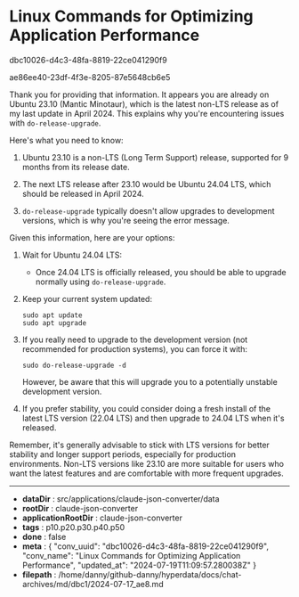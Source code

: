 # Linux Commands for Optimizing Application Performance

dbc10026-d4c3-48fa-8819-22ce041290f9

ae86ee40-23df-4f3e-8205-87e5648cb6e5

 Thank you for providing that information. It appears you are already on Ubuntu 23.10 (Mantic Minotaur), which is the latest non-LTS release as of my last update in April 2024. This explains why you're encountering issues with `do-release-upgrade`.

Here's what you need to know:

1. Ubuntu 23.10 is a non-LTS (Long Term Support) release, supported for 9 months from its release date.

2. The next LTS release after 23.10 would be Ubuntu 24.04 LTS, which should be released in April 2024.

3. `do-release-upgrade` typically doesn't allow upgrades to development versions, which is why you're seeing the error message.

Given this information, here are your options:

1. Wait for Ubuntu 24.04 LTS:
   - Once 24.04 LTS is officially released, you should be able to upgrade normally using `do-release-upgrade`.

2. Keep your current system updated:
   ```
   sudo apt update
   sudo apt upgrade
   ```

3. If you really need to upgrade to the development version (not recommended for production systems), you can force it with:
   ```
   sudo do-release-upgrade -d
   ```
   However, be aware that this will upgrade you to a potentially unstable development version.

4. If you prefer stability, you could consider doing a fresh install of the latest LTS version (22.04 LTS) and then upgrade to 24.04 LTS when it's released.

Remember, it's generally advisable to stick with LTS versions for better stability and longer support periods, especially for production environments. Non-LTS versions like 23.10 are more suitable for users who want the latest features and are comfortable with more frequent upgrades.

---

* **dataDir** : src/applications/claude-json-converter/data
* **rootDir** : claude-json-converter
* **applicationRootDir** : claude-json-converter
* **tags** : p10.p20.p30.p40.p50
* **done** : false
* **meta** : {
  "conv_uuid": "dbc10026-d4c3-48fa-8819-22ce041290f9",
  "conv_name": "Linux Commands for Optimizing Application Performance",
  "updated_at": "2024-07-19T11:09:57.280038Z"
}
* **filepath** : /home/danny/github-danny/hyperdata/docs/chat-archives/md/dbc1/2024-07-17_ae8.md